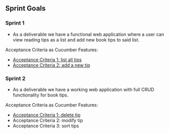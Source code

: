 ## Sprint Goals

### Sprint 1

- As a deliverable we have a functional web application where a user can view reading tips as a list and add new book tips to said list.

Acceptance Criteria as Cucumber Features:
- [Acceptance Criteria 1: list all tips](/src/test/resources/ohtutips/01_list_all.feature)
- [Acceptance Criteria 2: add a new tip](/src/test/resources/ohtutips/02_add_new.feature) 

### Sprint 2

- As a deliverable we have a working web application with full CRUD functionality for book tips.

Acceptance Criteria as Cucumber Features:
- [Acceptance Criteria 1: delete tip](/src/test/resources/ohtutips/03_delete.feature)
- Acceptance Criteria 2: modify tip
- Acceptance Criteria 3: sort tips
